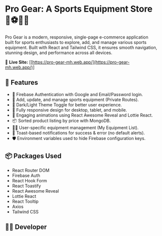 # Pro Gear: A Sports Equipment Store 🏏⚽🏋️‍♀️

Pro Gear is a modern, responsive, single-page e-commerce application built for sports enthusiasts to explore, add, and manage various sports equipment. Built with React and Tailwind CSS, it ensures smooth navigation, stunning design, and performance across all devices.

🔗 **Live Site:** [[https://pro-gear-mh.web.app/](https://pro-gear-mh.web.app/)]

## 🚀 Features

- 🔐 Firebase Authentication with Google and Email/Password login.
- 🛒 Add, update, and manage sports equipment (Private Routes).
- 🎨 Dark/Light Theme Toggle for better user experience.
- 📱 Fully responsive design for desktop, tablet, and mobile.
- 🎥 Engaging animations using React Awesome Reveal and Lottie React.
- 📦 Sorted product listing by price with MongoDB.
- 🧑‍💻 User-specific equipment management (My Equipment List).
- 🎯 Toast-based notifications for success & error (no default alerts).
- 🛡️ Environment variables used to hide Firebase configuration keys.

## 📦 Packages Used

- React Router DOM
- Firebase Auth
- React Hook Form
- React Toastify
- React Awesome Reveal
- Lottie React
- React Tooltip
- Axios
- Tailwind CSS

## 🧑‍💻 Developer

 
